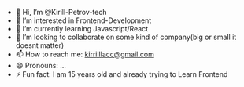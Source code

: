 - 👋 Hi, I’m @Kirill-Petrov-tech
- 👀 I’m interested in Frontend-Development
- 🌱 I’m currently learning Javascript/React
- 💞️ I’m looking to collaborate on some kind of company(big or small it doesnt matter)
- 📫 How to reach me: kirrilllacc@gmail.com
- 😄 Pronouns: ...
- ⚡ Fun fact: I am 15 years old and already trying to Learn Frontend

<!---
Kirill-Petrov-tech/Kirill-Petrov-tech is a ✨ special ✨ repository because its `README.md` (this file) appears on your GitHub profile.
You can click the Preview link to take a look at your changes.
--->
